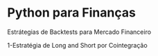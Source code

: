 # Python para Finanças

Estrátegias de Backtests para Mercado Financeiro

1-Estratégia de Long and Short por Cointegração
